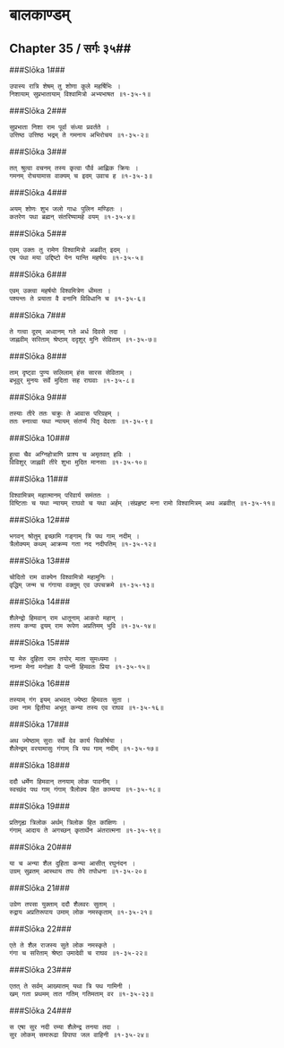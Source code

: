बालकाण्डम्
===============================


## Chapter 35  / सर्गः ३५##


###Slōka 1###


    उपास्य रात्रि शेषम् तु शोणा कूले महर्षिभिः ।
    निशायाम् सुप्रभातायाम् विश्वामित्रो अभ्यभाषत ॥१-३५-१॥


###Slōka 2###


    सुप्रभाता निशा राम पूर्वा संध्या प्रवर्तते ।
    उत्तिष्ठ उत्तिष्ठ भद्रम् ते गमनाय अभिरोचय ॥१-३५-२॥


###Slōka 3###


    तत् श्रुत्वा वचनम् तस्य कृत्वा पौर्व आह्णिक क्रियः ।
    गमनम् रोचयामास वाक्यम् च इदम् उवाच ह ॥१-३५-३॥


###Slōka 4###


    अयम् शोणः शुभ जलो गाधः पुलिन मण्डितः ।
    कतरेण पथा ब्रह्मन् संतरिष्यामहे वयम् ॥१-३५-४॥


###Slōka 5###


    एवम् उक्तः तु रामेण विश्वामित्रो अब्रवीत् इदम् ।
    एष पंथा मया उद्दिष्टो येन यान्ति महर्षयः ॥१-३५-५॥


###Slōka 6###


    एवम् उक्त्वा महर्षयो विश्वमित्रेण धीमता ।
    पश्यन्तः ते प्रयाता वै वनानि विविधानि च ॥१-३५-६॥


###Slōka 7###


    ते गत्वा दूरम् अध्वानम् गते अर्ध दिवसे तदा ।
    जाह्नवीम् सरिताम् श्रेष्ठाम् ददृशुर् मुनि सेविताम् ॥१-३५-७॥


###Slōka 8###


    ताम् दृष्ट्वा पुण्य सलिलाम् हंस सारस सेविताम् ।
    बभूवुर् मुनयः सर्वे मुदिता सह राघवाः ॥१-३५-८॥


###Slōka 9###


    तस्याः तीरे ततः चक्रुः ते आवास परिग्रहम् ।
    ततः स्नात्वा यथा न्यायम् संतर्प्य पितृ देवताः ॥१-३५-९॥


###Slōka 10###


    हुत्वा चैव अग्निहोत्राणि प्राश्य च अमृतवत् हविः ।
    विविशुर् जाह्नवी तीरे शुभा मुदित मानसाः ॥१-३५-१०॥


###Slōka 11###


    विश्वामित्रम् महात्मानम् परिवार्य समंततः ।
    विष्टिताः च यथा न्यायम् राघवो च यथा अर्हम् ।संप्रहृष्ट मना रामो विश्वामित्रम् अथ अब्रवीत् ॥१-३५-११॥


###Slōka 12###


    भगवन् श्रोतुम् इच्छामि गङ्गाम् त्रि पथ गाम् नदीम् ।
    त्रैलोक्यम् कथम् आक्रम्य गता नद नदीपतिम् ॥१-३५-१२॥


###Slōka 13###


    चोदितो राम वाक्येन विश्वामित्रो महामुनिः ।
    वृद्धिम् जन्म च गंगाया वक्तुम् एव उपचक्रमे ॥१-३५-१३॥


###Slōka 14###


    शैलेन्द्रो हिमवान् राम धातूनाम् आकरो महान् ।
    तस्य कन्या द्वयम् राम रूपेण अप्रतिमम् भुवि ॥१-३५-१४॥


###Slōka 15###


    या मेरु दुहिता राम तयोर् माता सुमध्यमा ।
    नाम्ना मेना मनोज्ञा वै पत्नी हिमवतः प्रिया ॥१-३५-१५॥


###Slōka 16###


    तस्याम् गंग इयम् अभवत् ज्येष्ठा हिमवतः सुता ।
    उमा नाम द्वितीया अभूत् कन्या तस्य एव राघव ॥१-३५-१६॥


###Slōka 17###


    अथ ज्येष्ठाम् सुराः सर्वे देव कार्य चिकीर्षया ।
    शैलेन्द्रम् वरयामासुः गंगाम् त्रि पथ गाम् नदीम् ॥१-३५-१७॥


###Slōka 18###


    ददौ धर्मेण हिमवान् तनयाम् लोक पावनीम् ।
    स्वच्छंद पथ गाम् गंगाम् त्रैलोक्य हित काम्यया ॥१-३५-१८॥


###Slōka 19###


    प्रतिगृह्य त्रिलोक अर्थम् त्रिलोक हित कांक्षिणः ।
    गंगाम् आदाय ते अगच्छन् कृतार्थेन अंतरात्मना ॥१-३५-१९॥


###Slōka 20###


    या च अन्या शैल दुहिता कन्या आसीत् रघुनंदन ।
    उग्रम् सुव्रतम् आस्थाय तपः तेपे तपोधना ॥१-३५-२०॥


###Slōka 21###


    उग्रेण तपसा युक्ताम् ददौ शैलवरः सुताम् ।
    रुद्राय अप्रतिरूपाय उमाम् लोक नमस्कृताम् ॥१-३५-२१॥


###Slōka 22###


    एते ते शैल राजस्य सुते लोक नमस्कृते ।
    गंगा च सरिताम् श्रेष्ठा उमादेवी च राघव ॥१-३५-२२॥


###Slōka 23###


    एतत् ते सर्वम् आख्यातम् यथा त्रि पथ गामिनी ।
    खम् गता प्रथमम् तात गतिम् गतिमताम् वर ॥१-३५-२३॥


###Slōka 24###


    स एषा सुर नदी रम्या शैलेन्द्र तनया तदा ।
    सुर लोकम् समारूढा विपापा जल वाहिनी ॥१-३५-२४॥


